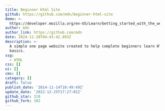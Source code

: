 ```yaml
---
title: Beginner Html Site
github: https://github.com/mdn/beginner-html-site
demo: >-
  https://developer.mozilla.org/en-US/Learn/Getting_started_with_the_web/HTML_basics
author: mdn
author_link: https://github.com/mdn
date: 2024-11-28T04:43:42.893Z
description: >-
  A simple one page website created to help complete beginners learn HTML
  basics.
ssg:
  - HTML
css: []
ui: []
cms: []
category: []
draft: false
publish_date: '2014-11-14T10:49:49Z'
update_date: '2022-12-25T17:27:01Z'
github_star: 310
github_fork: 382
---
```

